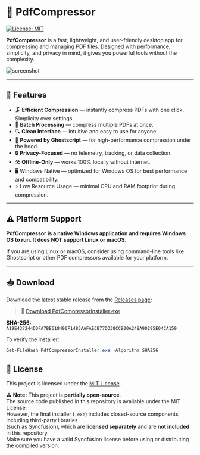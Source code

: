 # 📄 PdfCompressor

[![License: MIT](https://img.shields.io/badge/License-MIT-yellow.svg)](./LICENSE)

**PdfCompressor** is a fast, lightweight, and user-friendly desktop app for compressing and managing PDF files. Designed with performance, simplicity, and privacy in mind, it gives you powerful tools without the complexity.

![screenshot](https://theinet.vercel.app/images/PdfCompress.jpg)

---

## 🚀 Features

- 🗜️ **Efficient Compression** — instantly compress PDFs with one click. Simplicity over settings.
- 📁 **Batch Processing** — compress multiple PDFs at once.
- 🔍 **Clean Interface** — intuitive and easy to use for anyone.
- 💨 **Powered by Ghostscript** — for high-performance compression under the hood.
- 🔒 **Privacy-Focused** — no telemetry, tracking, or data collection.
- 🛠️ **Offline-Only** — works 100% locally without internet.
- 🖥️ Windows Native — optimized for Windows OS for best performance and compatibility.
- ⚡ Low Resource Usage — minimal CPU and RAM footprint during compression.

---

## ⚠️ Platform Support

**PdfCompressor is a native Windows application and requires Windows OS to run. It does NOT support Linux or macOS.**

If you are using Linux or macOS, consider using command-line tools like Ghostscript or other PDF compressors available for your platform.

---

## 📥 Download

Download the latest stable release from the [Releases page](https://github.com/Theinet/PdfCompressor/releases/latest):

> 💾 [Download PdfCompressorInstaller.exe](https://theinet.vercel.app/downloads/PdfCompressorInstaller.exe)

**SHA-256:**  
`A19E437244DDFA7BE618490F1483AAFAECB77DD38CC800A248A90295E04CA159`

To verify the installer:

```powershell
Get-FileHash PdfCompressorInstaller.exe -Algorithm SHA256
```

## 📝 License

This project is licensed under the [MIT License](./LICENSE).

⚠️ **Note:** This project is **partially open-source**.  
The source code published in this repository is available under the MIT License.  
However, the final installer (`.exe`) includes closed-source components, including third-party libraries  
(such as Syncfusion), which are **licensed separately** and are **not included** in this repository.  
Make sure you have a valid Syncfusion license before using or distributing the compiled version.